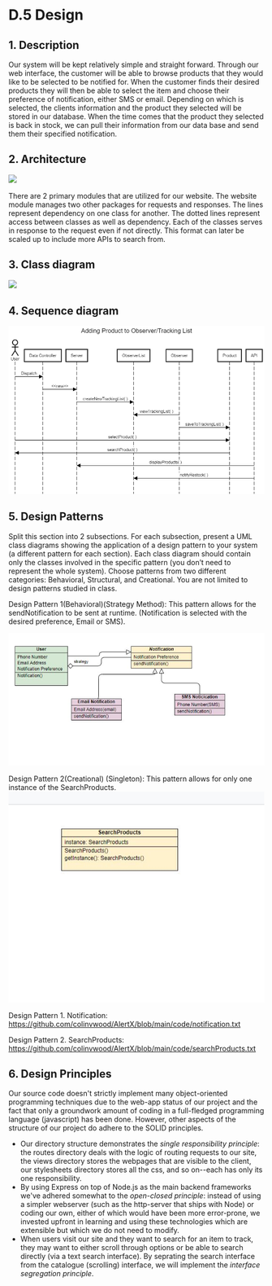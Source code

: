 # D.5 Design 

## 1. Description
Our system will be kept relatively simple and straight forward. Through our web interface, the customer will be able to browse products that they would like to be selected to be notified for. When the customer finds their desired products they will then be able to select the item and choose their preference of notification, either SMS or email. Depending on which is selected, the clients information and the product they selected will be stored in our database. When the time comes that the product they selected is back in stock, we can pull their information from our data base and send them their specified notification.

## 2. Architecture
<img src="https://embed.creately.com/SCGjchatV2v?token=DxdHuFjABrxW0R2A&type=svg">

There are 2 primary modules that are utilized for our website. The website module manages two other packages for requests and responses. The lines represent dependency on one class for another. The dotted lines represent access between classes as well as dependency. Each of the classes serves in response to the request even if not directly. This format can later be scaled up to include more APIs to search from.

## 3. Class diagram

<img src="https://embed.creately.com/NYS73M1Nqsk?token=giY4sHmR6bwCSaqq&type=svg">

## 4. Sequence diagram

![SequenceDiagram](../site/public/images/SequenceDiagram.png)

## 5. Design Patterns
Split this section into 2 subsections. For each subsection, present a UML class diagrams
showing the application of a design pattern to your system (a different pattern for each
section). Each class diagram should contain only the classes involved in the specific pattern
(you don’t need to represent the whole system). Choose patterns from two different
categories: Behavioral, Structural, and Creational. You are not limited to design patterns
studied in class.

Design Pattern 1(Behavioral)(Strategy Method): This pattern allows for the sendNotification to be sent at runtime. (Notification is selected with the desired preference, Email or SMS).

![d5.5.1.](../site/public/images/d5.5.1.JPG)

Design Pattern 2(Creational) (Singleton): This pattern allows for only one instance of the SearchProducts.
![d5.5.2.](../site/public/images/d5.5.2.JPG)


Design Pattern 1. Notification: https://github.com/colinvwood/AlertX/blob/main/code/notification.txt

Design Pattern 2. SearchProducts: https://github.com/colinvwood/AlertX/blob/main/code/searchProducts.txt

## 6. Design Principles

Our source code doesn't strictly implement many object-oriented programming techniques due to the web-app status of our project and the fact that only a groundwork amount of coding in a full-fledged programming language (javascript) has been done. However, other aspects of the structure of our project do adhere to the SOLID principles. 
* Our directory structure demonstrates the *single responsibility principle*: the routes directory deals with the logic of routing requests to our site, the views directory stores the webpages that are visible to the client, our stylesheets directory stores all the css, and so on--each has only its one responsibility.
* By using Express on top of Node.js as the main backend frameworks we've adhered somewhat to the *open-closed principle*: instead of using a simpler webserver (such as the http-server that ships with Node) or coding our own, either of which would have been more error-prone, we invested upfront in learning and using these technologies which are extensible but which we do not need to modify.
* When users visit our site and they want to search for an item to track, they may want to either scroll through options or be able to search directly (via a text search interface). By seprating the search interface from the catalogue (scrolling) interface, we will implement the *interface segregation principle*.

